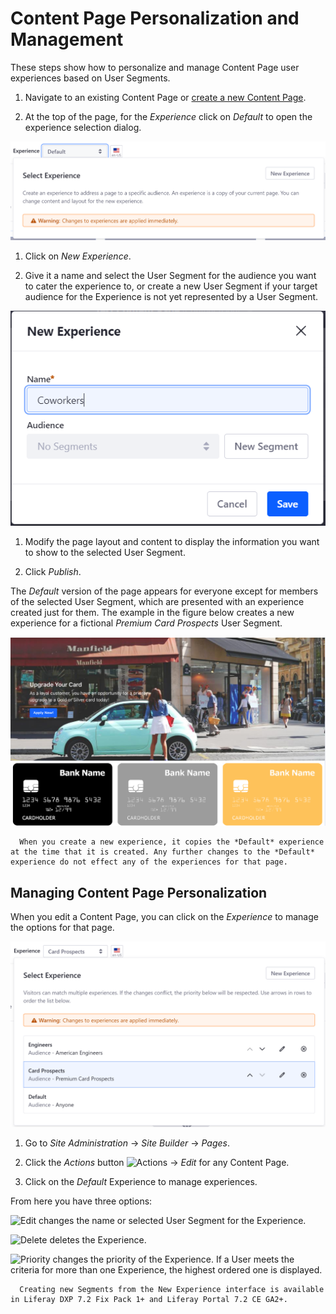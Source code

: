 # Content Page Personalization and Management

These steps show how to personalize and manage Content Page user experiences based on User Segments.

1. Navigate to an existing Content Page or [create a new Content Page](../../02-creating-pages/05-building-content-pages.md).

1. At the top of the page, for the *Experience* click on *Default* to open the experience selection dialog.

  ![Click on the current experience to create a new one or select a different existing experience.](./content-page-personalization/images/01.png)

1. Click on *New Experience*.

1. Give it a name and select the User Segment for the audience you want to cater the experience to, or create a new User Segment if your target audience for the Experience is not yet represented by a User Segment.

  ![You can add a new Segment while creating a new Experience.](./content-page-personalization/images/02.png)

1. Modify the page layout and content to display the information you want to show to the selected User Segment.

1. Click *Publish*.

The *Default* version of the page appears for everyone except for members of the selected User Segment, which are presented with an experience created just for them. The example in the figure below creates a new experience for a fictional *Premium Card Prospects* User Segment.

![Your final result for the card prospects might look something like this.](./content-page-personalization/images/03.png)

```note::
  When you create a new experience, it copies the *Default* experience at the time that it is created. Any further changes to the *Default* experience do not effect any of the experiences for that page.
```

## Managing Content Page Personalization

When you edit a Content Page, you can click on the *Experience* to manage the options for that page.

![You can add, edit, delete, or change priority for Experiences.](./content-page-personalization/images/04.png)

1. Go to *Site Administration* &rarr; *Site Builder* &rarr; *Pages*.

1. Click the *Actions* button ![Actions](../../../../images/icon-actions.png) &rarr; *Edit* for any Content Page.
 
1. Click on the *Default* Experience to manage experiences.

From here you have three options:

![Edit](../../../../images/icon-edit.png) changes the name or selected User Segment for the Experience.

![Delete](../../../../images/icon-delete.png) deletes the Experience.

![Priority](../../../../images/icon-priority.png) changes the priority of the Experience. If a User meets the criteria for more than one Experience, the highest ordered one is displayed.

```note::
  Creating new Segments from the New Experience interface is available in Liferay DXP 7.2 Fix Pack 1+ and Liferay Portal 7.2 CE GA2+.
```
